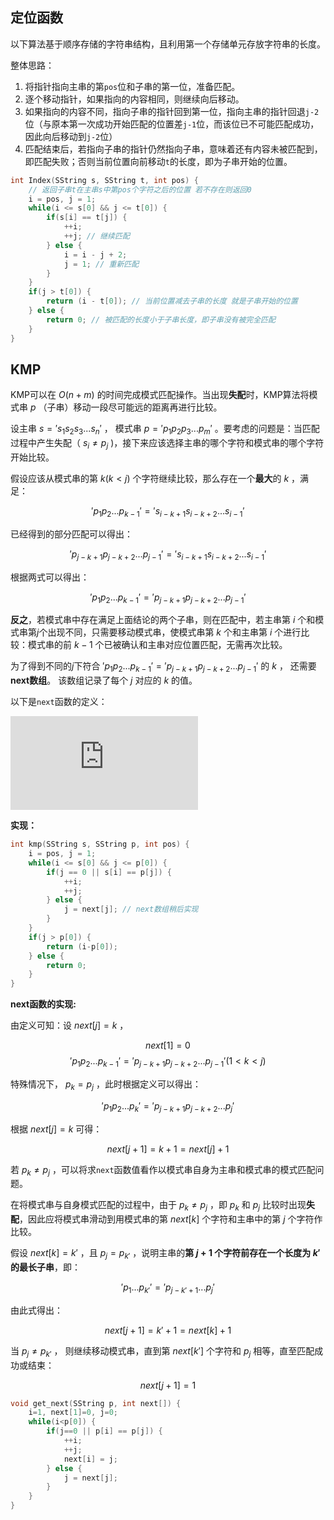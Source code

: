 ## 定位函数
以下算法基于顺序存储的字符串结构，且利用第一个存储单元存放字符串的长度。

整体思路：
1. 将指针指向主串的第`pos`位和子串的第一位，准备匹配。
2. 逐个移动指针，如果指向的内容相同，则继续向后移动。
3. 如果指向的内容不同，指向子串的指针回到第一位，指向主串的指针回退`j-2`位（与原本第一次成功开始匹配的位置差`j-1`位，而该位已不可能匹配成功，因此向后移动到`j-2`位）
4. 匹配结束后，若指向子串的指针仍然指向子串，意味着还有内容未被匹配到，即匹配失败；否则当前位置向前移动`t`的长度，即为子串开始的位置。

```c
int Index(SString s, SString t, int pos) {
    // 返回子串t在主串s中第pos个字符之后的位置 若不存在则返回0
    i = pos, j = 1;
    while(i <= s[0] && j <= t[0]) {
        if(s[i] == t[j]) {
            ++i;
            ++j; // 继续匹配
        } else {
            i = i - j + 2;
            j = 1; // 重新匹配
        }
    }
    if(j > t[0]) {
        return (i - t[0]); // 当前位置减去子串的长度 就是子串开始的位置
    } else {
        return 0; // 被匹配的长度小于子串长度，即子串没有被完全匹配
    }
}
```


## KMP
KMP可以在 $O(n+m)$ 的时间完成模式匹配操作。当出现**失配**时，KMP算法将模式串 $p$ （子串）移动一段尽可能远的距离再进行比较。

设主串 $s = '{s_1s_2s_3...s_n}'$ ， 模式串 $p = '{p_1p_2p_3...p_m}'$ 。要考虑的问题是：当匹配过程中产生失配（ $s_i \neq p_j$ )，接下来应该选择主串的哪个字符和模式串的哪个字符开始比较。

假设应该从模式串的第 $k(k < j)$ 个字符继续比较，那么存在一个**最大**的 $k$ ，满足：

$$'{p_1p_2...p_{k-1}}' = '{s_{i-k+1}s_{i-k+2}...s_{i-1}}'$$

已经得到的部分匹配可以得出：

$$'{p_{j-k+1}p_{j-k+2}...p_{j-1}}' = '{s_{i-k+1}s_{i-k+2}...s_{i-1}}'$$

根据两式可以得出：

$$'{p_1p_2...p_{k-1}}' = '{p_{j-k+1}p_{j-k+2}...p_{j-1}}'$$ 


**反之**，若模式串中存在满足上面结论的两个子串，则在匹配中，若主串第 $i$ 个和模式串第$j$个出现不同，只需要移动模式串，使模式串第 $k$ 个和主串第 $i$ 个进行比较：模式串的前 $k-1$ 个已被确认和主串对应位置匹配，无需再次比较。


为了得到不同的$j$下符合 $'{p_1p_2...p_{k-1}}' = '{p_{j-k+1}p_{j-k+2}...p_{j-1}}'$ 的 $k$ ， 还需要**next数组**。 该数组记录了每个 $j$ 对应的 $k$ 的值。

以下是`next`函数的定义：

![](https://latex.codecogs.com/gif.latex?next%5Bj%5D%20%3D%20%5Cbegin%7Bcases%7D%200%2C%20j%3D1%20%5C%5C%20Max%5C%7Bk%20%7C%201%3Ck%3Cj%2C%20%27%7Bp_1p_2...p_%7Bk-1%7D%7D%27%20%3D%20%27%7Bp_%7Bj-k&plus;1%7Dp_%7Bj-k&plus;2%7D...p_%7Bj-1%7D%7D%27%5C%7D%2C%20while-set-isn%27t-empty%20%5C%5C%201%2C%20others%5C%5C%20%5Cend%7Bcases%7D)


**实现：**
```c
int kmp(SString s, SString p, int pos) {
    i = pos, j = 1;
    while(i <= s[0] && j <= p[0]) {
        if(j == 0 || s[i] == p[j]) {
            ++i;
            ++j;
        } else {
            j = next[j]; // next数组稍后实现
        }
    }
    if(j > p[0]) {
        return (i-p[0]);
    } else {
        return 0;
    }
}
```

**next函数的实现:**

由定义可知：设 $next[j]=k$ ，

$$next[1]=0$$
$$'{p_1p_2...p_{k-1}}' = '{p_{j-k+1}p_{j-k+2}...p_{j-1}}' (1<k<j)$$

特殊情况下， $p_k=p_j$ ，此时根据定义可以得出：

$$'{p_1p_2...p_{k}}' = '{p_{j-k+1}p_{j-k+2}...p_{j}}'$$ 


根据 $next[j]=k$ 可得：

$$next[j+1] = k + 1 = next[j] + 1$$


若 $p_k \neq p_j$ ，可以将求`next`函数值看作以模式串自身为主串和模式串的模式匹配问题。

在将模式串与自身模式匹配的过程中，由于 $p_k \neq p_j$ ，即 $p_k$ 和 $p_j$ 比较时出现**失配**，因此应将模式串滑动到用模式串的第 $next[k]$ 个字符和主串中的第 $j$ 个字符作比较。

假设 $next[k]=k'$ ，且 $p_j=p_{k'}$ ，说明主串的**第 $j+1$ 个字符前存在一个长度为 $k'$ 的最长子串**，即：

$$'{p_1...p_{k'}}'='{p_{j-k'+1}...p_j}'$$

由此式得出：

$$next[j+1] = k' + 1 = next[k] + 1$$

当 $p_j \neq p_{k'}$ ， 则继续移动模式串，直到第 $next[k']$ 个字符和 $p_j$ 相等，直至匹配成功或结束：

$$next[j+1] = 1$$


```c
void get_next(SString p, int next[]) {
    i=1, next[1]=0, j=0;
    while(i<p[0]) {
        if(j==0 || p[i] == p[j]) {
            ++i;
            ++j;
            next[i] = j;
        } else {
            j = next[j];
        }
    }
}
```